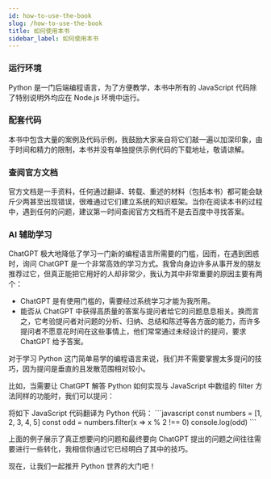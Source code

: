 ```yaml
---
id: how-to-use-the-book
slug: /how-to-use-the-book
title: 如何使用本书
sidebar_label: 如何使用本书
---
```


### 运行环境

Python 是一门后端编程语言，为了方便教学，本书中所有的 JavaScript 代码除了特别说明外均应在 Node.js 环境中运行。

### 配套代码

本书中包含大量的案例及代码示例，我鼓励大家亲自将它们敲一遍以加深印象，由于时间和精力的限制，本书并没有单独提供示例代码的下载地址，敬请谅解。

### 查阅官方文档

官方文档是一手资料，任何通过翻译、转载、重述的材料（包括本书）都可能会缺斤少两甚至出现错误，很难通过它们建立系统的知识框架。当你在阅读本书的过程中，遇到任何的问题，建议第一时间查阅官方文档而不是去百度中寻找答案。

### AI 辅助学习

ChatGPT 极大地降低了学习一门新的编程语言所需要的门槛，因而，在遇到困惑时，询问 ChatGPT 是一个非常高效的学习方式。我曾向身边许多从事开发的朋友推荐过它，但真正能把它用好的人却非常少，我认为其中非常重要的原因主要有两个：
 - ChatGPT 是有使用门槛的，需要经过系统学习才能为我所用。
 - 能否从 ChatGPT 中获得高质量的答案与提问者给它的问题息息相关。换而言之，它考验提问者对问题的分析、归纳、总结和陈述等各方面的能力，而许多提问者不愿意花时间在这些事情上，他们常常通过未经设计的提问，要求 ChatGPT 给予答案。

对于学习 Python 这门简单易学的编程语言来说，我们并不需要掌握太多提问的技巧，因为提问是垂直的且发散范围相对较小。

比如，当需要让 ChatGPT 解答 Python 如何实现与 JavaScript 中数组的 filter 方法同样的功能时，我们可以提问：

<div style={{
    border :'1px solid #666',
    padding: '1em',
    margin: '1em 0'
}}>
将如下 JavaScript 代码翻译为 Python 代码：
```javascript
const numbers = [1, 2, 3, 4, 5]
const odd = numbers.filter(x => x % 2 !== 0)
console.log(odd)
```
</div>

上面的例子展示了真正想要问的问题和最终要向 ChatGPT 提出的问题之间往往需要进行一些转化，我相信你通过它已经明白了其中的技巧。

现在，让我们一起推开 Python 世界的大门吧！